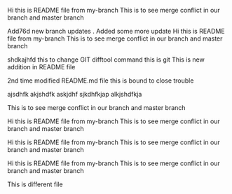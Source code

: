 
Hi this is README file from my-branch
This is to see merge conflict in our branch and master branch

Add76d new branch updates  . Added some more update
Hi this is README file from my-branch
This is to see merge conflict in our branch and master branch

shdkajhfd
this to change GIT difftool command
this is git
This is new addition in README file

2nd time modified README.md file
this is bound to close trouble


ajsdhfk
akjshdfk
askjdhf
sjkdhfkjap
alkjshdfkja


This is to see merge conflict in our branch and master branch


Hi this is README file from my-branch
This is to see merge conflict in our branch and master branch

Hi this is README file from my-branch
This is to see merge conflict in our branch and master branch


Hi this is README file from my-branch
This is to see merge conflict in our branch and master branch


This is different file

